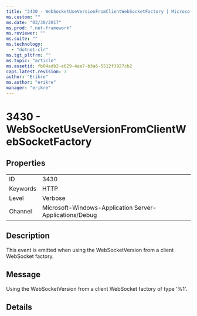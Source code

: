 ```yaml
---
title: "3430 - WebSocketUseVersionFromClientWebSocketFactory | Microsoft Docs"
ms.custom: ""
ms.date: "03/30/2017"
ms.prod: ".net-framework"
ms.reviewer: ""
ms.suite: ""
ms.technology: 
  - "dotnet-clr"
ms.tgt_pltfrm: ""
ms.topic: "article"
ms.assetid: fb04adb2-e629-4ae7-b3a6-5512f3927cb2
caps.latest.revision: 3
author: "Erikre"
ms.author: "erikre"
manager: "erikre"
---
```

# 3430 - WebSocketUseVersionFromClientWebSocketFactory
## Properties  
  
|||  
|-|-|  
|ID|3430|  
|Keywords|HTTP|  
|Level|Verbose|  
|Channel|Microsoft-Windows-Application Server-Applications/Debug|  
  
## Description  
 This event is emitted when using the WebSocketVersion from a client WebSocket factory.  
  
## Message  
 Using the WebSocketVersion from a client WebSocket factory of type '%1'.  
  
## Details